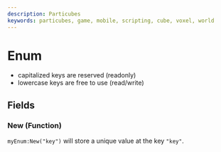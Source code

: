 ```yaml
---
description: Particubes
keywords: particubes, game, mobile, scripting, cube, voxel, world
---
```


# Enum

- capitalized keys are reserved (readonly)
- lowercase keys are free to use (read/write)

## Fields

### New (Function)

`myEnum:New("key")` will store a unique value at the key `"key"`.